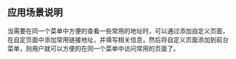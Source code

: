 ## 应用场景说明

当需要在同一个菜单中方便的查看一些常用的地址时，可以通过添加自定义页面，在自定页面中添加常用链接地址，并填写相关信息，然后将自定义页面添加到前台菜单，则用户就可以方便的在同一个菜单中访问常用的页面了。